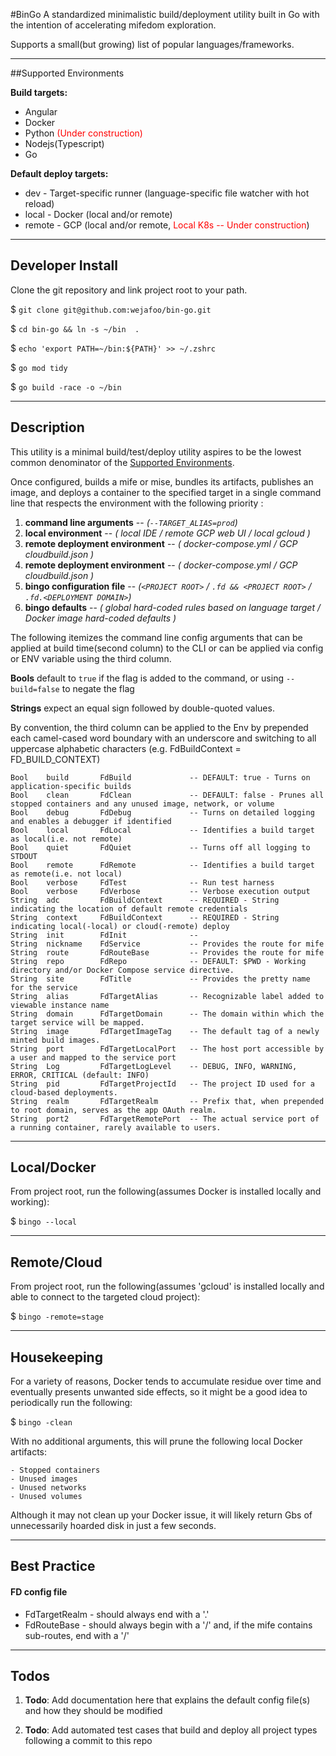 #BinGo
A standardized minimalistic build/deployment utility built in Go with the intention of accelerating 
mifedom exploration.

Supports a small(but growing) list of popular languages/frameworks.

----
##Supported Environments

**Build targets:**
- Angular
- Docker
- Python <span style="color: red"> (Under construction)
- Nodejs(Typescript)
- Go

**Default deploy targets:**
- dev       - Target-specific runner (language-specific file watcher with hot reload)
- local     - Docker (local and/or remote)
- remote    - GCP    (local and/or remote, <span style="color: red"> Local K8s -- Under construction</span>)

----
## Developer Install

Clone the git repository and link project root to your path.

$  `git clone git@github.com:wejafoo/bin-go.git`

$  `cd bin-go && ln -s ~/bin  .`

$   `echo 'export PATH=~/bin:${PATH}' >> ~/.zshrc`

$   `go mod tidy`

$   `go build -race -o ~/bin`

----

## Description

This utility is a minimal build/test/deploy utility aspires to be the lowest common
denominator of the [Supported Environments](#supported-environments).

Once configured, builds a mife or mise, bundles its artifacts,
publishes an image, and deploys a container to the specified target
in a single command line that respects the environment with the following priority :

1.  **command line arguments**          -- _(`--TARGET_ALIAS=prod`)_
1.  **local environment**               -- _( local IDE / remote GCP web UI / local gcloud )_
1.  **remote deployment environment**   -- _( docker-compose.yml / GCP cloudbuild.json )_
1.  **remote deployment environment**   -- _( docker-compose.yml / GCP cloudbuild.json )_
1.  **bingo configuration file**        -- _(`<PROJECT ROOT>` / `.fd && <PROJECT ROOT>` / `.fd.<DEPLOYMENT DOMAIN>`)_
1.  **bingo defaults**                  -- _( global hard-coded rules based on language target / Docker image hard-coded defaults )_

The following itemizes the command line config arguments that can be applied at build time(second column) to the CLI or can 
be applied via config or ENV variable using the third column.

**Bools** default to `true` if the flag is added to the command, or using `--build=false` to negate the flag 

**Strings** expect an equal sign followed by double-quoted values.

By convention, the third column can be applied to the Env by prepended 
each camel-cased word boundary with an underscore and switching to all uppercase alphabetic characters 
(e.g. FdBuildContext = FD_BUILD_CONTEXT)

    Bool    build       FdBuild             -- DEFAULT: true - Turns on application-specific builds
    Bool    clean       FdClean             -- DEFAULT: false - Prunes all stopped containers and any unused image, network, or volume
    Bool    debug       FdDebug             -- Turns on detailed logging and enables a debugger if identified
    Bool    local       FdLocal             -- Identifies a build target as local(i.e. not remote)
    Bool    quiet       FdQuiet             -- Turns off all logging to STDOUT 
    Bool    remote      FdRemote            -- Identifies a build target as remote(i.e. not local)
    Bool    verbose     FdTest              -- Run test harness
    Bool    verbose     FdVerbose           -- Verbose execution output
    String  adc         FdBuildContext      -- REQUIRED - String indicating the location of default remote credentials
    String  context     FdBuildContext      -- REQUIRED - String indicating local(-local) or cloud(-remote) deploy
    String  init        FdInit              -- 
    String  nickname    FdService           -- Provides the route for mife
    String  route       FdRouteBase         -- Provides the route for mife
    String  repo        FdRepo              -- DEFAULT: $PWD - Working directory and/or Docker Compose service directive.
    String  site        FdTitle             -- Provides the pretty name for the service
    String  alias       FdTargetAlias       -- Recognizable label added to viewable instance name
    String  domain      FdTargetDomain      -- The domain within which the target service will be mapped.
    String  image       FdTargetImageTag    -- The default tag of a newly minted build images.
    String  port        FdTargetLocalPort   -- The host port accessible by a user and mapped to the service port
    String  Log         FdTargetLogLevel    -- DEBUG, INFO, WARNING, ERROR, CRITICAL (default: INFO)
    String  pid         FdTargetProjectId   -- The project ID used for a cloud-based deployments.
    String  realm       FdTargetRealm       -- Prefix that, when prepended to root domain, serves as the app OAuth realm.
    String  port2       FdTargetRemotePort  -- The actual service port of a running container, rarely available to users.


----

## Local/Docker

From project root, run the following(assumes Docker is installed locally and working):

$   `bingo --local`


----

## Remote/Cloud

From project root, run the following(assumes 'gcloud' is installed locally and able to connect to the targeted cloud project):

$   `bingo -remote=stage`

----

## Housekeeping

For a variety of reasons, Docker tends to accumulate residue over time and eventually presents
unwanted side effects, so it might be a good idea to periodically run the following:

$ `bingo -clean`

With no additional arguments, this will prune the following local Docker artifacts:

    - Stopped containers
    - Unused images
    - Unused networks
    - Unused volumes

Although it may not clean up your Docker issue, it will likely return Gbs of unnecessarily hoarded disk in just a few seconds.

----

## Best Practice

#### FD config file

- FdTargetRealm - should always end with a '.'
- FdRouteBase - should always begin with a '/' and, if the mife contains sub-routes, end with a '/'


----

## Todos

1. **Todo**: Add documentation here that explains the default config file(s) and how they should be modified

1. **Todo**: Add automated test cases that build and deploy all project types following a commit to this repo

